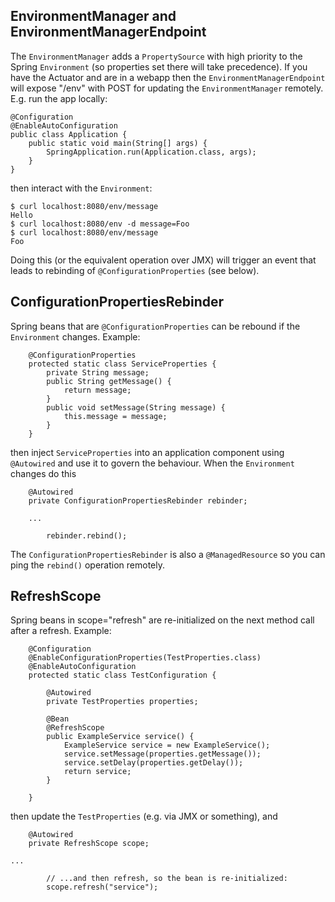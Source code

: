 ## EnvironmentManager and EnvironmentManagerEndpoint

The `EnvironmentManager` adds a `PropertySource` with high priority to the Spring `Environment` (so
properties set there will take precedence). If you have the Actuator and are in a webapp then the `EnvironmentManagerEndpoint` 
will expose "/env" with POST for updating the `EnvironmentManager` remotely. E.g. run the app locally:

```
@Configuration
@EnableAutoConfiguration
public class Application {
	public static void main(String[] args) {
		SpringApplication.run(Application.class, args);
	}
}
```

then interact with the `Environment`:

```
$ curl localhost:8080/env/message
Hello
$ curl localhost:8080/env -d message=Foo
$ curl localhost:8080/env/message
Foo
```

Doing this (or the equivalent operation over JMX) will trigger an event
that leads to rebinding of `@ConfigurationProperties` (see below). 

## ConfigurationPropertiesRebinder

Spring beans that are `@ConfigurationProperties` can be rebound if the `Environment` changes. Example:

```
	@ConfigurationProperties
	protected static class ServiceProperties {
		private String message;
		public String getMessage() {
			return message;
		}
		public void setMessage(String message) {
			this.message = message;
		}
	}
```

then inject `ServiceProperties` into an application component using `@Autowired` and use it to govern the behaviour.
When the `Environment` changes do this

```
    @Autowired
    private ConfigurationPropertiesRebinder rebinder;
    
    ...
    
		rebinder.rebind();

```

The `ConfigurationPropertiesRebinder` is also a `@ManagedResource` so you can ping the `rebind()` operation remotely.

## RefreshScope

Spring beans in scope="refresh" are re-initialized on the next method call after a refresh. Example:

```
	@Configuration
	@EnableConfigurationProperties(TestProperties.class)
	@EnableAutoConfiguration
	protected static class TestConfiguration {
		
		@Autowired
		private TestProperties properties;
		
		@Bean
		@RefreshScope
		public ExampleService service() {
			ExampleService service = new ExampleService();
			service.setMessage(properties.getMessage());
			service.setDelay(properties.getDelay());
			return service;
		}
		
	}
```

then update the `TestProperties` (e.g. via JMX or something), and

```
	@Autowired
	private RefreshScope scope;

...

		// ...and then refresh, so the bean is re-initialized:
		scope.refresh("service");
```